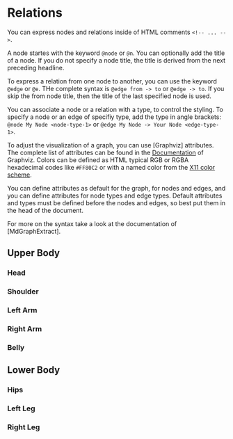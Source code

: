 # Relations

You can express nodes and relations inside of HTML comments `<!-- ... -->`.

A node startes with the keyword `@node` or `@n`.
You can optionally add the title of a node. If you do not specify a node title,
the title is derived from the next preceding headline.

To express a relation from one node to another, you can use the keyword `@edge` or `@e`.
THe complete syntax is `@edge from -> to` or `@edge -> to`. If you skip the from node title,
then the title of the last specified node is used.

You can associate a node or a relation with a type, to control the styling.
To specify a node or an edge of specifiy type, add the type in angle brackets:
`@node My Node <node-type-1>` or `@edge My Node -> Your Node <edge-type-1>`. 

To adjust the visualization of a graph, you can use [Graphviz] attributes.
The complete list of attributes can be found in the
[Documentation](http://www.graphviz.org/content/attrs) of Graphviz.
Colors can be defined as HTML typical RGB or RGBA hexadecimal codes like `#FF80C2`
or with a named color from the [X11 color scheme](http://www.graphviz.org/content/color-names).

You can define attributes as default for the graph, for nodes and edges,
and you can define attributes for node types and edge types.
Default attributes and types must be defined before the nodes and edges,
so best put them in the head of the document.

For more on the syntax take a look at the documentation of [MdGraphExtract].

<!--
@node shape=ellipse, style=filled, color=#404040, fillcolor=#D0D0D0, fontcolor=#000000 
@node-type arm: style=rect, style="filled,rounded"
@node-type leg: style=rect, style=filled
-->

## Upper Body

### Head
<!-- @node Head -->
<!-- @edge Head -> Shoulder -->

### Shoulder
<!-- @node -->
<!-- @edge -> Belly -->

### Left Arm
<!-- @node <arm> -->
<!-- @edge Left Arm -> Shoulder -->
<!-- @node Left Hand <arm> -->
<!-- @edge -> Left Arm -->
<!-- @edge -> Right Hand <touch> -->

### Right Arm
<!--
@node <arm>
@edge -> Shoulder
@node Right Hand <arm>
@edge -> Right Arm
-->

### Belly
<!-- @node -->

## Lower Body

### Hips
<!-- @n -->
<!-- @e -> Belly -->

### Left Leg
<!-- @n <leg> -->
<!-- @e -> Hips -->
<!-- @n Left Foot <leg> -->
<!-- @e -> Left Leg -->

### Right Leg
<!--
@n <leg>
@e -> Hips
@n Right Foot
-->

